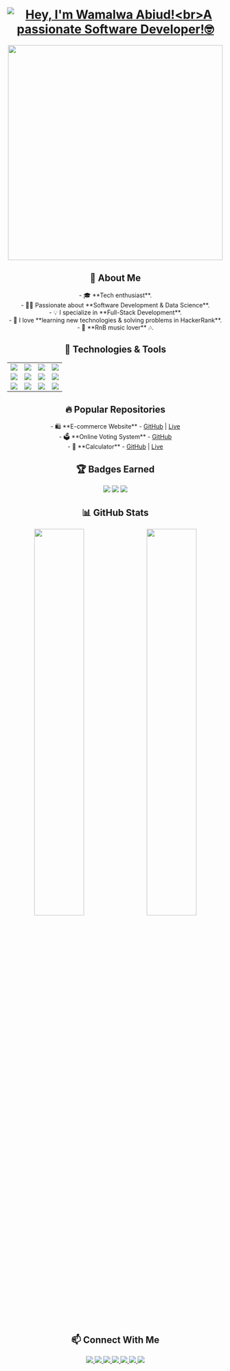 <h1 align="center">
  <a href="#">
    <img src="https://readme-typing-svg.herokuapp.com?font=Fira+Code&weight=700&size=30&pause=1000&color=00FF00&center=true&vCenter=true&width=435&lines=Hey%2C+I'm+Wamalwa+Abiud!" alt="Hey, I'm Wamalwa Abiud!<br>A passionate Software Developer!🤓">
  </a>
</h1>

<p align="center">
  <img src="https://media.giphy.com/media/qgQUggAC3Pfv687qPC/giphy.gif" width="500px">
</p>

<h2 align="center">🧐 About Me</h2>

<p align="center">
  - 🎓 **Tech enthusiast**. <br>
  - 👨‍💻 Passionate about **Software Development & Data Science**. <br>
  - 💡 I specialize in **Full-Stack Development**. <br>
  - 📖 I love **learning new technologies & solving problems in HackerRank**. <br>
  - 🎵 **RnB music lover** 🎶.
</p>

<h2 align="center">🚀 Technologies & Tools</h2>

<p align="center">
  <table>
    <tr>
      <td><img src="https://img.shields.io/badge/Java-007396?style=for-the-badge&logo=java&logoColor=white"/></td>
      <td><img src="https://img.shields.io/badge/React-61DAFB?style=for-the-badge&logo=react&logoColor=black"/></td>
      <td><img src="https://img.shields.io/badge/Python-3776AB?style=for-the-badge&logo=python&logoColor=white"/></td>
      <td><img src="https://img.shields.io/badge/Django-092E20?style=for-the-badge&logo=django&logoColor=white"/></td>
    </tr>
    <tr>
        <td><img src="https://img.shields.io/badge/SQL-4479A1?style=for-the-badge&logo=mysql&logoColor=white"/></td>
        <td><img src="https://img.shields.io/badge/Spring%20Boot-6DB33F?style=for-the-badge&logo=springboot&logoColor=white"/></td>
        <td><img src="https://img.shields.io/badge/Flask-000000?style=for-the-badge&logo=flask&logoColor=white"/></td>
        <td><img src="https://img.shields.io/badge/HTML-E34F26?style=for-the-badge&logo=html5&logoColor=white"/></td>
    </tr>
    <tr>
        <td><img src="https://img.shields.io/badge/JavaScript-F7DF1E?style=for-the-badge&logo=javascript&logoColor=black"/></td>
        <td><img src="https://img.shields.io/badge/Linux-FCC624?style=for-the-badge&logo=linux&logoColor=white"/></td>
        <td><img src="https://img.shields.io/badge/Docker-2496ED?style=for-the-badge&logo=docker&logoColor=white"/></td>
        <td><img src="https://img.shields.io/badge/Kubernetes-326CE5?style=for-the-badge&logo=kubernetes&logoColor=white"/></td>
    </tr>
  </table>
</p>

<h2 align="center">🔥 Popular Repositories</h2>

<p align="center">
  - 🛍️ **E-commerce Website** - <a href="https://github.com/waabiud/ecommerce">GitHub</a> | <a href="https://waabiud.github.io/ecommerce">Live</a> <br>
  - 🗳️ **Online Voting System** - <a href="https://github.com/waabiud/OnlinVotingSystem">GitHub</a> <br>
  - 🔢 **Calculator** - <a href="https://github.com/waabiud/calculator">GitHub</a> | <a href="https://waabiud.github.io/calculator">Live</a> <br>
</p>

<h2 align="center">🏆 Badges Earned</h2>

<p align="center">
  <img src="https://img.shields.io/badge/Linux%20Essentials-blue?style=for-the-badge"/>
  <img src="https://img.shields.io/badge/C%20Programming%20Badge-orange?style=for-the-badge"/>
  <img src="https://img.shields.io/badge/Git%20Fundamentals-red?style=for-the-badge"/>
</p>

<h2 align="center">📊 GitHub Stats</h2>

<p align="center">
  <img src="https://github-readme-stats.vercel.app/api?username=waabiud&show_icons=true&theme=tokyonight" width="48%" align="left">
  <img src="https://github-readme-stats.vercel.app/api/top-langs/?username=waabiud&layout=compact&theme=tokyonight" width="48%" align="right">
</p>

<h2 align="center">📫 Connect With Me</h2>

<p align="center">
  <a href="https://www.linkedin.com/in/abiudwamalwa">
    <img src="https://img.shields.io/badge/LinkedIn-0077B5?style=for-the-badge&logo=linkedin&logoColor=white"/>
  </a>
  <a href="mailto:abiudwamalwa1979@gmail.com">
    <img src="https://img.shields.io/badge/Gmail-D14836?style=for-the-badge&logo=gmail&logoColor=white"/>
  </a>
  <a href="https://www.instagram.com/abiu__d?igsh=MXd0NWxvMWRlbGZnaQ==">
    <img src="https://img.shields.io/badge/Instagram-E4405F?style=for-the-badge&logo=instagram&logoColor=white"/>
  </a>
  <a href="https://www.facebook.com/profile.php?id=100089464316173">
    <img src="https://img.shields.io/badge/Facebook-1877F2?style=for-the-badge&logo=facebook&logoColor=white"/>
  </a>
  <a href="https://www.facebook.com/profile.php?id=100084568450857">
    <img src="https://img.shields.io/badge/Facebook-1877F2?style=for-the-badge&logo=facebook&logoColor=white"/>
  </a>
  <a href="https://wa.me/254792129479">
    <img src="https://img.shields.io/badge/WhatsApp-25D366?style=for-the-badge&logo=whatsapp&logoColor=white"/>
  </a>
  <a href="https://t.me/+254792129479">
    <img src="https://img.shields.io/badge/Telegram-26A5E4?style=for-the-badge&logo=telegram&logoColor=white"/>
  </a>
</p>
